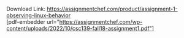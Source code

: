 Download Link: https://assignmentchef.com/product/assignment-1-observing-linux-behavior
<br>
[pdf-embedder url="https://assignmentchef.com/wp-content/uploads/2022/10/csc139-fall18-assignment1.pdf"]